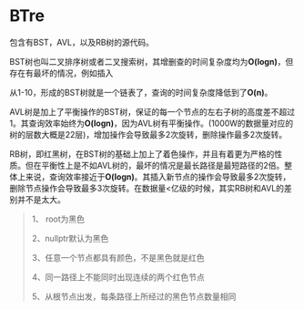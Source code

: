 # BTre
包含有BST，AVL，以及RB树的源代码。

BST树也叫二叉排序树或者二叉搜索树，其增删查的时间复杂度均为**O(logn)**，但存在有最坏的情况，例如插入

从1-10，形成的BST树就是一个链表了，查询的时间复杂度降低到了**O(n)**。

AVL树是加上了平衡操作的BST树，保证的每一个节点的左右子树的高度差不超过1。其查询效率始终为**O(logn)**，因为AVL树有平衡操作。(1000W的数据量对应的树的层数大概是22层)，增加操作会导致最多2次旋转，删除操作最多2次旋转。

RB树，即红黑树，在BST树的基础上加上了着色操作，并且有着更为严格的性质。但在平衡性上是不如AVL树的，最坏的情况是最长路径是最短路径的2倍。整体上来说，查询效率接近于**O(logn)**。其插入新节点的操作会导致最多2次旋转，删除节点操作会导致最多3次旋转。在数据量<亿级的时候，其实RB树和AVL的差别并不是太大。

> 1、 root为黑色
>
> 2、nullptr默认为黑色
>
> 3、任意一个节点都具有颜色，不是黑色就是红色
>
> 4、同一路径上不能同时出现连续的两个红色节点
>
> 5、从根节点出发，每条路径上所经过的黑色节点数量相同







